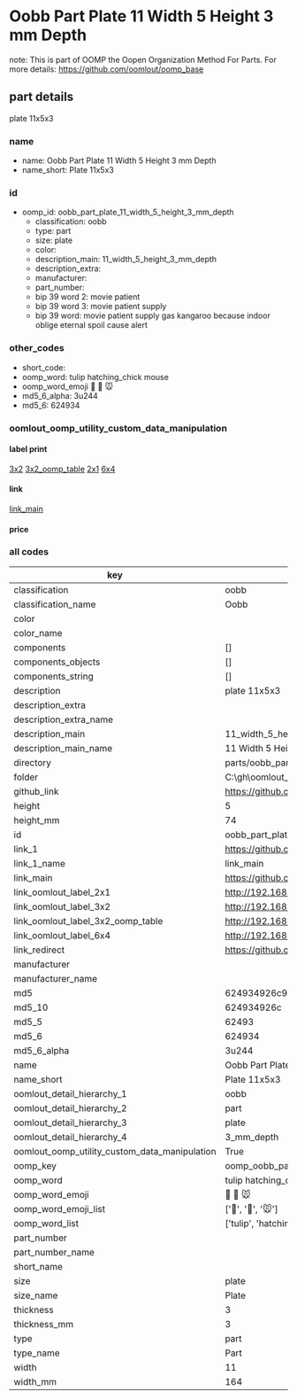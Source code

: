 # Oobb Part Plate 11 Width 5 Height 3 mm Depth  

note: This is part of OOMP the Oopen Organization Method For Parts. For more details: https://github.com/oomlout/oomp_base

##  part details
  



plate 11x5x3



### name
* name: Oobb Part Plate 11 Width 5 Height 3 mm Depth
* name_short: Plate 11x5x3 
### id
* oomp_id: oobb_part_plate_11_width_5_height_3_mm_depth
  * classification: oobb
  * type: part
  * size: plate
  * color: 
  * description_main: 11_width_5_height_3_mm_depth
  * description_extra: 
  * manufacturer: 
  * part_number: 
  * bip 39 word 2: movie patient
  * bip 39 word 3: movie patient supply
  * bip 39 word: movie patient supply gas kangaroo because indoor oblige eternal spoil cause alert

### other_codes
* short_code: 
* oomp_word: tulip hatching_chick mouse
* oomp_word_emoji :tulip: :hatching_chick: :mouse:
* md5_6_alpha: 3u244
* md5_6: 624934






### oomlout_oomp_utility_custom_data_manipulation
#### label print
[3x2](http://192.168.1.245:1112/?label=oomp%203u244)
[3x2_oomp_table](http://192.168.1.108:1112/?label=oomp%203u244)
[2x1](http://192.168.1.242:1112/?label=oomp%203u244)
[6x4](http://192.168.1.55:1112/?label=oomp%203u244)    

#### link

[link_main](https://github.com/oomlout/oomlout_oobb_version_4_generated_parts/tree/main/navigation_oomp/oobb/part/plate/11_width_5_height_3_mm_depth/part)                              

#### price







### all codes 
| key | value |  
| --- | --- |  
| classification | oobb |  
| classification_name | Oobb |  
| color |  |  
| color_name |  |  
| components | [] |  
| components_objects | [] |  
| components_string | [] |  
| description | plate 11x5x3 |  
| description_extra |  |  
| description_extra_name |  |  
| description_main | 11_width_5_height_3_mm_depth |  
| description_main_name | 11 Width 5 Height 3 mm Depth |  
| directory | parts/oobb_part_plate_11_width_5_height_3_mm_depth |  
| folder | C:\gh\oomlout_oobb_version_4_generated_parts\parts\oobb_part_plate_11_width_5_height_3_mm_depth |  
| github_link | https://github.com/oomlout/oomlout_oomp_part_src/tree/main/parts/oobb_part_plate_11_width_5_height_3_mm_depth |  
| height | 5 |  
| height_mm | 74 |  
| id | oobb_part_plate_11_width_5_height_3_mm_depth |  
| link_1 | https://github.com/oomlout/oomlout_oobb_version_4_generated_parts/tree/main/navigation_oomp/oobb/part/plate/11_width_5_height_3_mm_depth/part |  
| link_1_name | link_main |  
| link_main | https://github.com/oomlout/oomlout_oobb_version_4_generated_parts/tree/main/navigation_oomp/oobb/part/plate/11_width_5_height_3_mm_depth/part |  
| link_oomlout_label_2x1 | http://192.168.1.242:1112/?label=oomp%203u244 |  
| link_oomlout_label_3x2 | http://192.168.1.245:1112/?label=oomp%203u244 |  
| link_oomlout_label_3x2_oomp_table | http://192.168.1.108:1112/?label=oomp%203u244 |  
| link_oomlout_label_6x4 | http://192.168.1.55:1112/?label=oomp%203u244 |  
| link_redirect | https://github.com/oomlout/oomlout_oobb_version_4_generated_parts/tree/main/parts/oobb_plate_11_05_03 |  
| manufacturer |  |  
| manufacturer_name |  |  
| md5 | 624934926c982e604f3cc601b3a84487 |  
| md5_10 | 624934926c |  
| md5_5 | 62493 |  
| md5_6 | 624934 |  
| md5_6_alpha | 3u244 |  
| name | Oobb Part Plate 11 Width 5 Height 3 mm Depth |  
| name_short | Plate 11x5x3  |  
| oomlout_detail_hierarchy_1 | oobb |  
| oomlout_detail_hierarchy_2 | part |  
| oomlout_detail_hierarchy_3 | plate |  
| oomlout_detail_hierarchy_4 | 3_mm_depth |  
| oomlout_oomp_utility_custom_data_manipulation | True |  
| oomp_key | oomp_oobb_part_plate_11_width_5_height_3_mm_depth |  
| oomp_word | tulip hatching_chick mouse |  
| oomp_word_emoji | :tulip: :hatching_chick: :mouse: |  
| oomp_word_emoji_list | [':tulip:', ':hatching_chick:', ':mouse:'] |  
| oomp_word_list | ['tulip', 'hatching_chick', 'mouse'] |  
| part_number |  |  
| part_number_name |  |  
| short_name |  |  
| size | plate |  
| size_name | Plate |  
| thickness | 3 |  
| thickness_mm | 3 |  
| type | part |  
| type_name | Part |  
| width | 11 |  
| width_mm | 164 |  
